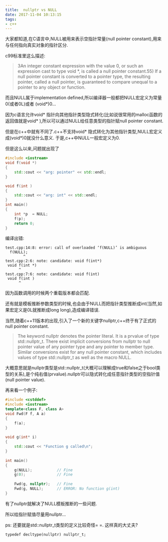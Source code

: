 ```yaml
---
title:  nullptr vs NULL
date: 2017-11-04 10:13:15
tags:
- c++
---
```


大家都知道,在C语言中,NULL被用来表示空指针常量(null pointer constant),用来与任何指向真实对象的指针区分.

c99标准里这么描述:
> 3An integer constant expression with the value 0, or such an expression cast to type void *, is called a null pointer constant.55) If a null pointer constant is converted to a pointer type, the resulting pointer, called a null pointer, is guaranteed to compare unequal to a pointer to any object or function.

而且NULL属于implementation defined,所以编译器一般都把NULL宏定义为常量0(或者0L)或者 (void*)0...

因为c语言允许void* 指针向其他指针类型隐式转化(比如说很常用的malloc函数的返回值就是void* ),所以可以通过NULL给任意类型的指针赋null pointer constant.

但是在c++中就有不同了.c++不支持void* 隐式转化为其他指针类型,NULL宏定义成(void*)0就没什么意义. 于是,c++中NULL一般宏定义为0. 

但是这么以来,问题就出现了
```cpp
#include <iostream>
void f(void *)
{
	std::cout << "arg: pointer" << std::endl;
}

void f(int )
{
	std::cout << "arg: int" << std::endl;
}
int main()
{
	int *p  = NULL;
	f(p);
	return 0;
}
```
编译出错:
```
test.cpp:14:8: error: call of overloaded ‘f(NULL)’ is ambiguous
  f(NULL);
        ^
test.cpp:2:6: note: candidate: void f(int*)
 void f(int *)
      ^
test.cpp:7:6: note: candidate: void f(int)
 void f(int )
      ^
```
因为函数调用的时候两个重载版本都会匹配.

还有就是模板推断参数类型的时候,也会由于NULL而把指针类型推断成int(当然,如果宏定义是0L就推断成long long),造成编译错误.

当然,随着c++11版本的出现,引入了一个新的关键字nullptr,c++终于有了正式的null pointer constant.

> The keyword nullptr denotes the pointer literal. It is a prvalue of type std::nullptr_t. There exist implicit conversions from nullptr to null pointer value of any pointer type and any pointer to member type. Similar conversions exist for any null pointer constant, which includes values of type std::nullptr_t as well as the macro NULL. 

大概意思就是nullptr类型是std::nullptr_t(大概可以理解成true和false之于bool类型的关系),是个纯右值(prvalue).nullptr可以隐式转化成任意指针类型的空指针值(null pointer value).

再来看一个例子:
```cpp
#include <cstddef>
#include <iostream>
template<class F, class A>
void Fwd(F f, A a)
{
    f(a);
}
 
void g(int* i)
{
    std::cout << "Function g called\n";
}
 
int main()
{
    g(NULL);           // Fine
    g(0);              // Fine
 
    Fwd(g, nullptr);   // Fine
    Fwd(g, NULL);      // ERROR: No function g(int)
}
```
有了nullptr就解决了NULL模板推断的一些问题.

所以给指针赋值尽量用nullptr...

ps: 还要就是std::nullptr_t类型的定义比较奇怪= =.  这样真的大丈夫?
```
typedef decltype(nullptr) nullptr_t;
```
